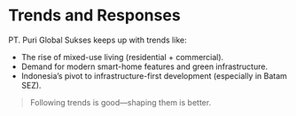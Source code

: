 # Trends and Responses

PT. Puri Global Sukses keeps up with trends like:

- The rise of mixed-use living (residential + commercial).
- Demand for modern smart-home features and green infrastructure.
- Indonesia’s pivot to infrastructure-first development (especially in Batam SEZ).

> Following trends is good—shaping them is better.